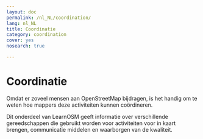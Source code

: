 ```yaml
---
layout: doc
permalink: /nl_NL/coordination/
lang: nl_NL
title: Coordinatie
category: coordination
cover: yes
nosearch: true

---
```


Coordinatie
============


Omdat er zoveel mensen aan OpenStreetMap bijdragen, is het handig om te weten hoe mappers deze activiteiten kunnen coördineren.

Dit onderdeel van LearnOSM geeft informatie over verschillende gereedschappen die gebruikt worden voor activiteiten voor in kaart brengen, communicatie middelen en waarborgen van de kwaliteit.